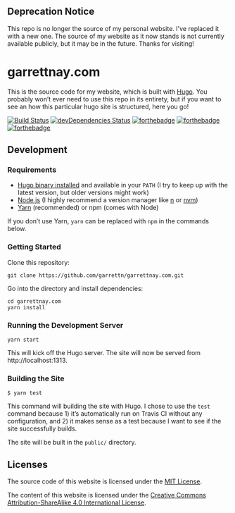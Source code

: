 ## Deprecation Notice

This repo is no longer the source of my personal website. I've replaced it with a new one. The source of my website as it now stands is not currently available publicly, but it may be in the future. Thanks for visiting!

# garrettnay.com

This is the source code for my website, which is built with
[Hugo](http://gohugo.io/). You probably won’t ever need to use this repo in its
entirety, but if you want to see an how this particular hugo site is structured,
here you go!

[![Build Status](https://img.shields.io/travis/garrettn/garrettnay.com.svg?style=for-the-badge)](https://travis-ci.org/garrettn/garrettnay.com)
[![devDependencies Status](https://img.shields.io/david/dev/garrettn/garrettnay.com.svg?style=for-the-badge)](https://david-dm.org/garrettn/garrettnay.com?type=dev)
[![forthebadge](http://forthebadge.com/images/badges/uses-html.svg)](http://forthebadge.com)
[![forthebadge](http://forthebadge.com/images/badges/uses-css.svg)](http://forthebadge.com)
[![forthebadge](http://forthebadge.com/images/badges/uses-badges.svg)](http://forthebadge.com)

## Development

### Requirements

-   [Hugo binary installed](https://gohugo.io/getting-started/installing) and
    available in your `PATH` (I try to keep up with the latest version, but
    older versions might work)
-   [Node.js](https://nodejs.org) (I highly recommend a version manager like
    [n](https://github.com/tj/n) or [nvm](https://github.com/creationix/nvm))
-   [Yarn](https://yarnpkg.com/) (recommended) or npm (comes with Node)

If you don’t use Yarn, `yarn` can be replaced with `npm` in the commands below.

### Getting Started

Clone this repository:

```
git clone https://github.com/garrettn/garrettnay.com.git
```

Go into the directory and install dependencies:

```
cd garrettnay.com
yarn install
```

### Running the Development Server

```
yarn start
```

This will kick off the Hugo server. The site will now be served from
http://localhost:1313.

### Building the Site

```
$ yarn test
```

This command will building the site with Hugo. I chose to use the `test` command
because 1) it’s automatically run on Travis CI without any configuration, and 2)
it makes sense as a test because I want to see if the site successfully builds.

The site will be built in the `public/` directory.

## Licenses

The source code of this website is licensed under the
[MIT License](LICENSE.txt).

The content of this website is licensed under the
[Creative Commons Attribution-ShareAlike 4.0 International License](LICENSE-content.txt).
